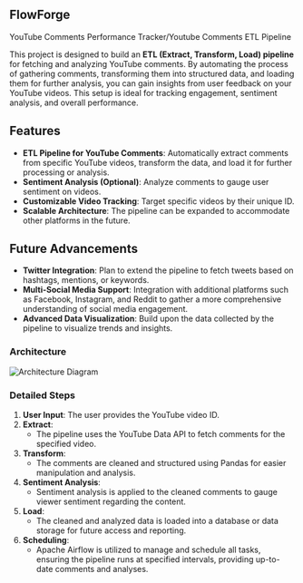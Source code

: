 ## FlowForge 

YouTube Comments Performance Tracker/Youtube Comments ETL Pipeline


This project is designed to build an **ETL (Extract, Transform, Load) pipeline** for fetching and analyzing YouTube comments. By automating the process of gathering comments, transforming them into structured data, and loading them for further analysis, you can gain insights from user feedback on your YouTube videos. This setup is ideal for tracking engagement, sentiment analysis, and overall performance.

## Features

- **ETL Pipeline for YouTube Comments**: Automatically extract comments from specific YouTube videos, transform the data, and load it for further processing or analysis.
- **Sentiment Analysis (Optional)**: Analyze comments to gauge user sentiment on videos.
- **Customizable Video Tracking**: Target specific videos by their unique ID.
- **Scalable Architecture**: The pipeline can be expanded to accommodate other platforms in the future.

## Future Advancements

- **Twitter Integration**: Plan to extend the pipeline to fetch tweets based on hashtags, mentions, or keywords.
- **Multi-Social Media Support**: Integration with additional platforms such as Facebook, Instagram, and Reddit to gather a more comprehensive understanding of social media engagement.
- **Advanced Data Visualization**: Build upon the data collected by the pipeline to visualize trends and insights.

### Architecture
![Architecture Diagram](./architecture.png)

### Detailed Steps

1. **User Input**: The user provides the YouTube video ID.
2. **Extract**: 
   - The pipeline uses the YouTube Data API to fetch comments for the specified video.
3. **Transform**: 
   - The comments are cleaned and structured using Pandas for easier manipulation and analysis.
4. **Sentiment Analysis**: 
   - Sentiment analysis is applied to the cleaned comments to gauge viewer sentiment regarding the content.
5. **Load**: 
   - The cleaned and analyzed data is loaded into a database or data storage for future access and reporting.
6. **Scheduling**: 
   - Apache Airflow is utilized to manage and schedule all tasks, ensuring the pipeline runs at specified intervals, providing up-to-date comments and analyses.
